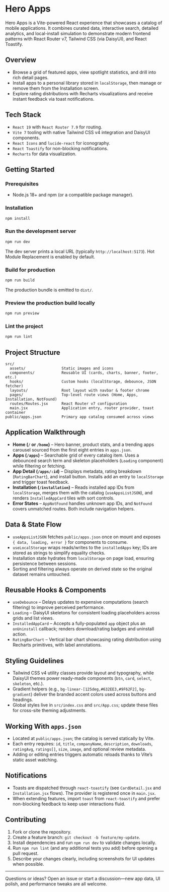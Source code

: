 # Hero Apps

Hero Apps is a Vite-powered React experience that showcases a catalog of mobile applications. It combines curated data, interactive search, detailed analytics, and local-install simulation to demonstrate modern frontend patterns with React Router v7, Tailwind CSS (via DaisyUI), and React Toastify.

## Overview
- Browse a grid of featured apps, view spotlight statistics, and drill into rich detail pages.
- Install apps to a personal library stored in `localStorage`, then manage or remove them from the Installation screen.
- Explore rating distributions with Recharts visualizations and receive instant feedback via toast notifications.

## Tech Stack
- `React 19` with `React Router 7.9` for routing.
- `Vite 7` tooling with native Tailwind CSS v4 integration and DaisyUI components.
- `React Icons` and `lucide-react` for iconography.
- `React Toastify` for non-blocking notifications.
- `Recharts` for data visualization.

## Getting Started
### Prerequisites
- Node.js 18+ and npm (or a compatible package manager).

### Installation
```bash
npm install
```

### Run the development server
```bash
npm run dev
```
The dev server prints a local URL (typically `http://localhost:5173`). Hot Module Replacement is enabled by default.

### Build for production
```bash
npm run build
```
The production bundle is emitted to `dist/`.

### Preview the production build locally
```bash
npm run preview
```

### Lint the project
```bash
npm run lint
```

## Project Structure
```
src/
  assets/                Static images and icons
  components/            Reusable UI (cards, charts, banner, footer, etc.)
  hooks/                 Custom hooks (localStorage, debounce, JSON fetcher)
  layouts/               Root layout with navbar & footer chrome
  pages/                 Top-level route views (Home, Apps, Installation, NotFound)
  routes/Routes.jsx      React Router v7 configuration
  main.jsx               Application entry, router provider, toast container
public/apps.json         Primary app catalog consumed across views
```

## Application Walkthrough
- **Home (`/` or `/home`)** – Hero banner, product stats, and a trending apps carousel sourced from the first eight entries in `apps.json`.
- **Apps (`/apps`)** – Searchable grid of every catalog item. Uses a debounced search term and skeleton placeholders (`Loading` component) while filtering or fetching.
- **App Detail (`/apps/:id`)** – Displays metadata, rating breakdown (`RatingBarChart`), and install button. Installs add an entry to `localStorage` and trigger toast feedback.
- **Installation (`/installation`)** – Reads installed app IDs from `localStorage`, merges them with the catalog (`useAppsListJSON`), and renders `InstalledAppCard` tiles with sort controls.
- **Error States** – `AppNotFound` handles unknown app IDs, and `NotFound` covers unmatched routes. Both include navigation helpers.

## Data & State Flow
- `useAppsListJSON` fetches `public/apps.json` once on mount and exposes `{ data, loading, error }` for components to consume.
- `useLocalStorage` wraps reads/writes to the `installedApps` key; IDs are stored as strings to simplify equality checks.
- Installation state hydrates from `localStorage` on page load, ensuring persistence between sessions.
- Sorting and filtering always operate on derived state so the original dataset remains untouched.

## Reusable Hooks & Components
- `useDebounce` – Delays updates to expensive computations (search filtering) to improve perceived performance.
- `Loading` – DaisyUI skeletons for consistent loading placeholders across grids and list views.
- `InstalledAppCard` – Accepts a fully-populated `app` object plus an `onUninstall` callback; renders download/rating badges and uninstall action.
- `RatingBarChart` – Vertical bar chart showcasing rating distribution using Recharts primitives, with label annotations.

## Styling Guidelines
- Tailwind CSS v4 utility classes provide layout and typography, while DaisyUI themes power ready-made components (`btn`, `card`, `select`, `skeleton`, etc.).
- Gradient helpers (e.g., `bg-linear-[125deg,#632EE3,#9F62F2]`, `bg-gradient`) deliver the branded accent colors used across buttons and headings.
- Global styles live in `src/index.css` and `src/App.css`; update these files for cross-site theming adjustments.

## Working With `apps.json`
- Located at `public/apps.json`; the catalog is served statically by Vite.
- Each entry requires: `id`, `title`, `companyName`, `description`, `downloads`, `ratingAvg`, `ratings[]`, `size`, `image`, and optional review metadata.
- Adding or editing entries triggers automatic reloads thanks to Vite’s static asset watching.

## Notifications
- Toasts are dispatched through `react-toastify` (see `CardDetail.jsx` and `Installation.jsx` flows). The provider is registered once in `main.jsx`.
- When extending features, import `toast` from `react-toastify` and prefer non-blocking feedback to keep user interactions fluid.

## Contributing
1. Fork or clone the repository.
2. Create a feature branch: `git checkout -b feature/my-update`.
3. Install dependencies and run `npm run dev` to validate changes locally.
4. Run `npm run lint` (and any additional tests you add) before opening a pull request.
5. Describe your changes clearly, including screenshots for UI updates when possible.

---

Questions or ideas? Open an issue or start a discussion—new app data, UI polish, and performance tweaks are all welcome.
